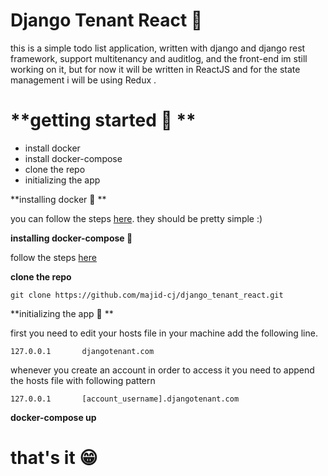 # Django Tenant React 🐍
this is a simple todo list application, written with django and django rest framework, 
support multitenancy and auditlog, and the front-end im still working on it, 
but for now it will be written in ReactJS and for the state management i will be using Redux .

# **getting started 🚦 **

- install docker
- install docker-compose
- clone the repo
- initializing the app

**installing docker 🐋 **

you can follow the steps [here](https://docs.docker.com/install/).
they should be pretty simple :)

**installing docker-compose 🚢**

follow the steps [here](https://docs.docker.com/compose/install/)

**clone the repo**

    git clone https://github.com/majid-cj/django_tenant_react.git

**initializing the app 🔨 **

first you need to edit your hosts file in your machine add the following line.

    127.0.0.1       djangotenant.com

whenever you create an account in order to access it you need to append the hosts file with following pattern

    127.0.0.1       [account_username].djangotenant.com

**docker-compose up**

# that's it 😁

